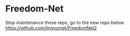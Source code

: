 # Freedom-Net
Stop maintenance these repo, go to the new repo below:
https://github.com/lingyongji/FreedomNet2
